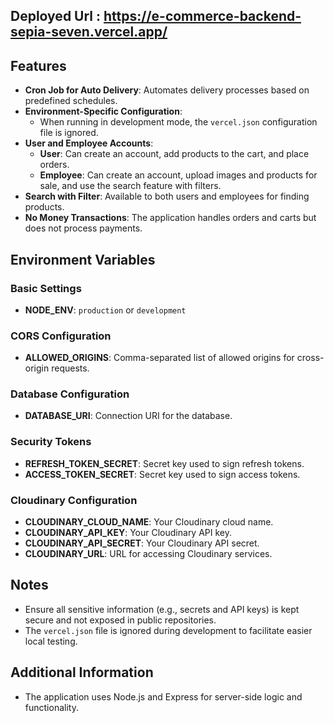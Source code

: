 ## Deployed Url : https://e-commerce-backend-sepia-seven.vercel.app/

## Features

- **Cron Job for Auto Delivery**: Automates delivery processes based on predefined schedules.
- **Environment-Specific Configuration**:
  - When running in development mode, the `vercel.json` configuration file is ignored.
- **User and Employee Accounts**:
  - **User**: Can create an account, add products to the cart, and place orders.
  - **Employee**: Can create an account, upload images and products for sale, and use the search feature with filters.
- **Search with Filter**: Available to both users and employees for finding products.
- **No Money Transactions**: The application handles orders and carts but does not process payments.

## Environment Variables

### Basic Settings
- **NODE_ENV**: `production` or `development`

### CORS Configuration
- **ALLOWED_ORIGINS**: Comma-separated list of allowed origins for cross-origin requests.

### Database Configuration
- **DATABASE_URI**: Connection URI for the database.

### Security Tokens
- **REFRESH_TOKEN_SECRET**: Secret key used to sign refresh tokens.
- **ACCESS_TOKEN_SECRET**: Secret key used to sign access tokens.

### Cloudinary Configuration
- **CLOUDINARY_CLOUD_NAME**: Your Cloudinary cloud name.
- **CLOUDINARY_API_KEY**: Your Cloudinary API key.
- **CLOUDINARY_API_SECRET**: Your Cloudinary API secret.
- **CLOUDINARY_URL**: URL for accessing Cloudinary services.

## Notes
- Ensure all sensitive information (e.g., secrets and API keys) is kept secure and not exposed in public repositories.
- The `vercel.json` file is ignored during development to facilitate easier local testing.

## Additional Information
- The application uses Node.js and Express for server-side logic and functionality.
